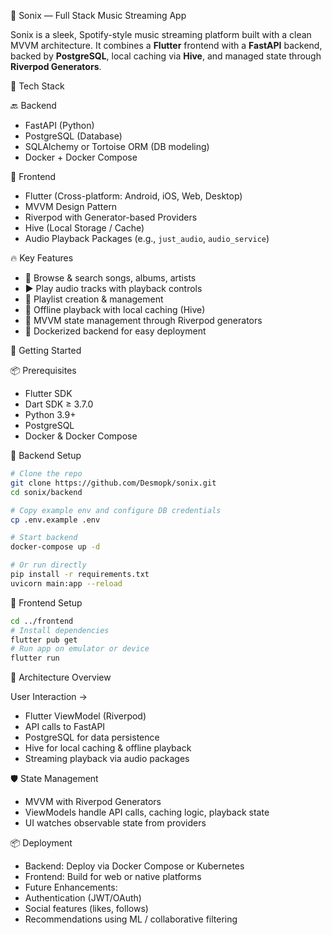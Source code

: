 🎵 Sonix — Full Stack Music Streaming App

Sonix is a sleek, Spotify-style music streaming platform built with a clean MVVM architecture. It combines a **Flutter** frontend with a **FastAPI** backend, backed by **PostgreSQL**, local caching via **Hive**, and managed state through **Riverpod Generators**.

🧰 Tech Stack

🔙 Backend  
- FastAPI (Python)  
- PostgreSQL (Database)  
- SQLAlchemy or Tortoise ORM (DB modeling)  
- Docker + Docker Compose  

📱 Frontend  
- Flutter (Cross-platform: Android, iOS, Web, Desktop)  
- MVVM Design Pattern  
- Riverpod with Generator-based Providers  
- Hive (Local Storage / Cache)  
- Audio Playback Packages (e.g., `just_audio`, `audio_service`)

🔥 Key Features

- 🎼 Browse & search songs, albums, artists  
- ▶️ Play audio tracks with playback controls  
- 🔁 Playlist creation & management  
- 💾 Offline playback with local caching (Hive)  
- 🔄 MVVM state management through Riverpod generators  
- 🐳 Dockerized backend for easy deployment

🚀 Getting Started

📦 Prerequisites  
- Flutter SDK  
- Dart SDK ≥ 3.7.0  
- Python 3.9+  
- PostgreSQL  
- Docker & Docker Compose  

🐳 Backend Setup

```bash
# Clone the repo
git clone https://github.com/Desmopk/sonix.git
cd sonix/backend

# Copy example env and configure DB credentials
cp .env.example .env

# Start backend
docker-compose up -d

# Or run directly
pip install -r requirements.txt
uvicorn main:app --reload
```
📱 Frontend Setup
```bash
cd ../frontend
# Install dependencies
flutter pub get
# Run app on emulator or device
flutter run
```
🎵 Architecture Overview

User Interaction →
- Flutter ViewModel (Riverpod)
- API calls to FastAPI
- PostgreSQL for data persistence
- Hive for local caching & offline playback
- Streaming playback via audio packages

🛡️ State Management

- MVVM with Riverpod Generators
- ViewModels handle API calls, caching logic, playback state
- UI watches observable state from providers

📦 Deployment

- Backend: Deploy via Docker Compose or Kubernetes
- Frontend: Build for web or native platforms
- Future Enhancements:
- Authentication (JWT/OAuth)
- Social features (likes, follows)
- Recommendations using ML / collaborative filtering

